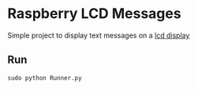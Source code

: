 Raspberry LCD Messages
======================

Simple project to display text messages on a [lcd display](https://www.adafruit.com/products/181)

Run
---

    sudo python Runner.py
